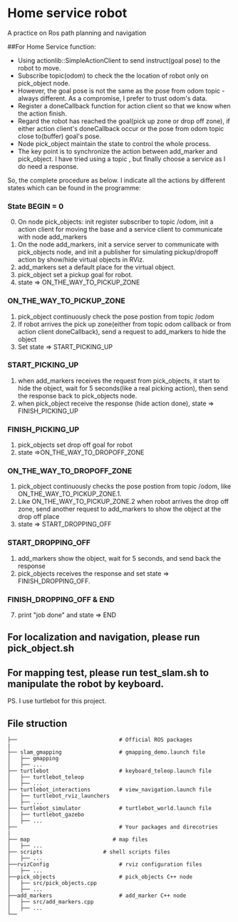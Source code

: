 # Home service robot

A practice on Ros path planning and navigation


##For Home Service function:

- Using actionlib::SimpleActionClient to send instruct(goal pose) to the robot to move.  
- Subscribe topic(odom) to check the the location of robot only on pick_object node.  
- However, the goal pose is not the same as the pose from odom topic - always different. As a compromise, I prefer to trust odom's data.  
- Register a doneCallback function for action client so that we know when the action finish.  
- Regard the robot has reached the goal(pick up zone or drop off zone), if either action client's doneCallback occur or the pose from odom topic close to(buffer) goal's pose.  
- Node pick_object maintain the state to control the whole process.   
- The key point is to synchronize the action between add_marker and pick_object. I have tried using a topic , but finally choose a service as I do need a response.  
  
So, the complete procedure as below. I indicate all the actions by different states which can be found in the programme:  
      
### State BEGIN = 0  
0. On node pick_objects: init register subscriber to topic /odom, init a action client for moving the base and a service client to communicate with node add_markers   
1. On the node add_markers, init a service server to communicate with pick_objects node, and  init a publisher for simulating pickup/dropoff action by show/hide virtual objects in RViz.  
2. add_markers set a default place for the virtual object.  
2. pick_object set a pickup goal for robot.  
3. state => ON_THE_WAY_TO_PICKUP_ZONE  
### ON_THE_WAY_TO_PICKUP_ZONE  
1. pick_object continuously check the pose postion from topic /odom  
2. If robot arrives the pick up zone(either from topic odom callback or from action client doneCallback), send a request to add_markers to hide the object  
3. Set state => START_PICKING_UP  
### START_PICKING_UP  
1. when add_markers receives the request from pick_objects, it start to hide the object, wait for 5 seconds(like a real picking action), then send the response back to pick_objects node.  
2. when pick_object receive the response (hide action done), state => FINISH_PICKING_UP  
### FINISH_PICKING_UP  
1. pick_objects set drop off goal for robot  
2. state =>ON_THE_WAY_TO_DROPOFF_ZONE  
### ON_THE_WAY_TO_DROPOFF_ZONE  
1. pick_object continuously checks the pose postion from topic /odom, like ON_THE_WAY_TO_PICKUP_ZONE.1.  
2. Like ON_THE_WAY_TO_PICKUP_ZONE.2  when robot arrives the drop off zone,  send another request to add_markers to show the object at the drop off place  
3. state => START_DROPPING_OFF  
### START_DROPPING_OFF  
1. add_markers show the object, wait for 5 seconds, and send back the response  
2. pick_objects receives the response and set state => FINISH_DROPPING_OFF.  
### FINISH_DROPPING_OFF & END  
7. print "job done" and state => END  


## For localization and navigation, please run pick_object.sh 

## For mapping test, please run test_slam.sh to manipulate the robot by keyboard.

PS. I use turtlebot for this project. 

## File struction  
    ├──                                # Official ROS packages  
    |  
    ├── slam_gmapping                  # gmapping_demo.launch file                     
    │   ├── gmapping  
    │   ├── ...  
    ├── turtlebot                      # keyboard_teleop.launch file  
    │   ├── turtlebot_teleop  
    │   ├── ...  
    ├── turtlebot_interactions         # view_navigation.launch file        
    │   ├── turtlebot_rviz_launchers  
    │   ├── ...  
    ├── turtlebot_simulator            # turtlebot_world.launch file   
    │   ├── turtlebot_gazebo  
    │   ├── ...  
    ├──                                # Your packages and direcotries  
    |  
    ├── map                          # map files  
    │   ├── ...  
    ├── scripts                   # shell scripts files  
    │   ├── ...  
    ├──rvizConfig                      # rviz configuration files  
    │   ├── ...  
    ├──pick_objects                    # pick_objects C++ node  
    │   ├── src/pick_objects.cpp  
    │   ├── ...  
    ├──add_markers                     # add_marker C++ node  
    │   ├── src/add_markers.cpp  
    │   ├── ...  
    └──  